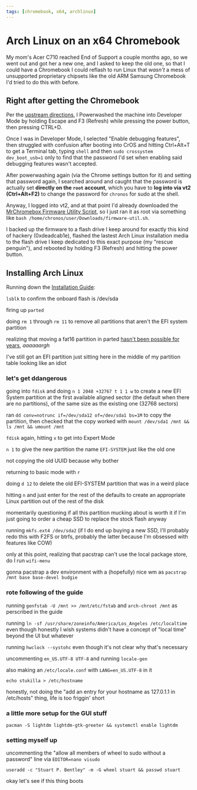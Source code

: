 ```yaml
---
tags: [chromebook, x64, archlinux]
---
```


# Arch Linux on an x64 Chromebook

My mom's Acer C710 reached End of Support a couple months ago, so we went out and got her a new one, and I asked to keep the old one, so that I could have a Chromebook I could reflash to run Linux that *wasn't* a mess of unsupported proprietary chipsets like the old ARM Samsung Chromebook I'd tried to do this with before.

## Right after getting the Chromebook

Per the [upstream directions](https://www.chromium.org/chromium-os/developer-information-for-chrome-os-devices/acer-c7-chromebook), I Powerwashed the machine into Developer Mode by holding Escape and F3 (Refresh) while pressing the power button, then pressing CTRL+D.

Once I was in Developer Mode, I selected "Enable debugging features", then struggled with confusion after booting into CrOS and hitting Ctrl+Alt+T to get a Terminal tab, typing `shell` and then `sudo crossystem dev_boot_usb=1` only to find that the password I'd set when enabling said debugging features wasn't accepted.

After powerwashing again (via the Chrome settings button for it) and setting that password again, I searched around and caught that the password is actually set **directly on the `root` account**, which you have to **log into via vt2 (Ctrl+Alt+F2)** to change the password for `chronos` for sudo at the shell.

Anyway, I logged into vt2, and at that point I'd already downloaded the [MrChromebox Firmware Utility Script](https://mrchromebox.tech/#fwscript), so I just ran it as root via something like `bash /home/chronos/user/Downloads/firmware-util.sh`.

I backed up the firmware to a flash drive I keep around for exactly this kind of hackery (0xdeadcab1e), flashed the lastest Arch Linux installation media to the flash drive I keep dedicated to this exact purpose (my "rescue penguin"), and rebooted by holding F3 (Refresh) and hitting the power button.

## Installing Arch Linux

Running down the [Installation Guide](https://wiki.archlinux.org/index.php/Installation_guide):

`lsblk` to confirm the onboard flash is /dev/sda

firing up `parted`

doing `rm 1` through `rm 11` to remove all partitions that aren't the EFI system partition

realizing that moving a fat16 partition in parted [hasn't been possible for years](https://superuser.com/a/499804), *aaaaaargh*

I've still got an EFI partition just sitting here in the middle of my partition table looking like an idiot

### let's get ddangerous

going into `fdisk` and doing `n 1 2048 +32767 t 1 1 w` to create a new EFI System partition at the first available aligned sector (the default when there are no partitions), of the same size as the existing one (32768 sectors)

ran `dd conv=notrunc if=/dev/sda12 of=/dev/sda1 bs=1M` to copy the partition, then checked that the copy worked with `mount /dev/sda1 /mnt && ls /mnt && umount /mnt`

`fdisk` again, hitting `x` to get into Expert Mode

`n 1` to give the new partition the name `EFI-SYSTEM` just like the old one

not copying the old UUID because why bother

returning to basic mode with `r`

doing `d 12` to delete the old EFI-SYSTEM partition that was in a weird place

hitting `n` and just enter for the rest of the defaults to create an appropriate Linux partition out of the rest of the disk

momentarily questioning if all this partition mucking about is worth it if I'm just going to order a cheap SSD to replace the stock flash anyway

running `mkfs.ext4 /dev/sda2` (if I do end up buying a new SSD, I'll probably redo this with F2FS or btrfs, probably the latter because I'm obsessed with features like COW)

only at this point, realizing that pacstrap can't use the local package store, do I run `wifi-menu`

gonna pacstrap a dev environment with a (hopefully) nice wm as `pacstrap /mnt base base-devel budgie`

### rote following of the guide

running `genfstab -U /mnt >> /mnt/etc/fstab` and `arch-chroot /mnt` as perscribed in the guide

running `ln -sf /usr/share/zoneinfo/America/Los_Angeles /etc/localtime` even though honestly I wish systems didn't have a concept of "local time" beyond the UI but whatever

running `hwclock --systohc` even though it's not clear why that's necessary

uncommenting `en_US.UTF-8 UTF-8` and running `locale-gen`

also making an `/etc/locale.conf` with `LANG=en_US.UTF-8` in it

`echo stukilla > /etc/hostname`

honestly, not doing the "add an entry for your hostname as 127.0.1.1 in /etc/hosts" thing, life is too friggin' short

### a little more setup for the GUI stuff

`pacman -S lightdm lightdm-gtk-greeter && systemctl enable lightdm`

### setting myself up

uncommenting the "allow all members of wheel to sudo without a password" line via `EDITOR=nano visudo`

`useradd -c "Stuart P. Bentley" -m -G wheel stuart && passwd stuart`

okay let's see if this thing boots
